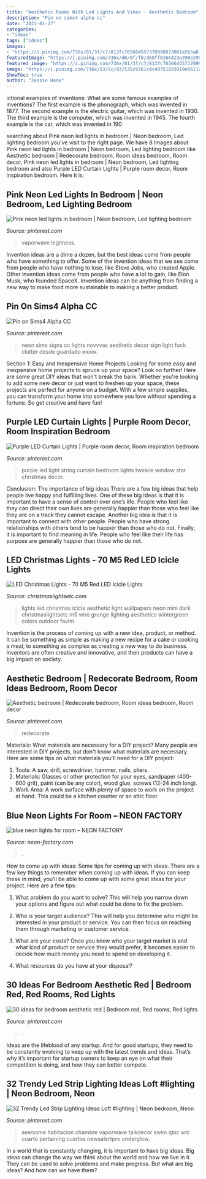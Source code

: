 ```yaml
---
title: "Aesthetic Rooms With Led Lights And Vines - Aesthetic Bedroom"
description: "Pin on sims4 alpha cc"
date: "2023-01-27"
categories:
- "ideas"
tags: ["ideas"]
images:
- "https://i.pinimg.com/736x/81/3f/c7/813fc765664557378998873881a5b5a8.jpg"
featuredImage: "https://i.pinimg.com/736x/d6/0f/f8/d60ff8166423a390e290d5d2c112ddd0.jpg"
featured_image: "https://i.pinimg.com/736x/81/3f/c7/813fc765664557378998873881a5b5a8.jpg"
image: "https://i.pinimg.com/736x/53/5c/93/535c9361c4c40751033919e5611a6b7e.jpg"
ShowToc: true
author: "Jessie Hane"
---
```



ictional examples of inventions: What are some famous examples of inventions?
The first example is the phonograph, which was invented in 1877. The second example is the electric guitar, which was invented in 1930. The third example is the computer, which was invented in 1945. The fourth example is the car, which was invented in 190
	

		
searching about Pink neon led lights in bedroom | Neon bedroom, Led lighting bedroom you've visit to the right page. We have 8 Images about Pink neon led lights in bedroom | Neon bedroom, Led lighting bedroom like Aesthetic bedroom | Redecorate bedroom, Room ideas bedroom, Room decor, Pink neon led lights in bedroom | Neon bedroom, Led lighting bedroom and also Purple LED Curtain Lights | Purple room decor, Room inspiration bedroom. Here it is:
		
    
## Pink Neon Led Lights In Bedroom | Neon Bedroom, Led Lighting Bedroom

<img loading=lazy src="https://i.pinimg.com/736x/53/5c/93/535c9361c4c40751033919e5611a6b7e.jpg" onerror="this.onerror=null;this.src='https://tse1.mm.bing.net/th?id=OIP.W2VTpbMsreuha8HD1DzIbgHaJ3&amp;pid=15.1';" alt="Pink neon led lights in bedroom | Neon bedroom, Led lighting bedroom">

_Source: pinterest.com_

>vaporwave legitness. 

	

Invention ideas are a dime a dozen, but the best ideas come from people who have something to offer. Some of the invention ideas that we see come from people who have nothing to lose, like Steve Jobs, who created Apple. Other invention ideas come from people who have a lot to gain, like Elon Musk, who founded SpaceX. Invention ideas can be anything from finding a new way to make food more sustainable to making a better product.

    
## Pin On Sims4 Alpha CC

<img loading=lazy src="https://i.pinimg.com/736x/a9/82/d9/a982d9da8f6d03c7aa712fe5424e823a.jpg" onerror="this.onerror=null;this.src='https://tse3.mm.bing.net/th?id=OIP.LjRhAc0wbhBv0ESQ0iSlVgHaHa&amp;pid=15.1';" alt="Pin on Sims4 Alpha CC">

_Source: pinterest.com_

>neon sims signs cc lights novvvas aesthetic decor sign light fuck clutter desde guardado июня. 

	

Section 1: Easy and Inexpensive Home Projects
Looking for some easy and inexpensive home projects to spruce up your space? Look no further! Here are some great DIY ideas that won't break the bank.
Whether you're looking to add some new decor or just want to freshen up your space, these projects are perfect for anyone on a budget. With a few simple supplies, you can transform your home into somewhere you love without spending a fortune. So get creative and have fun!

    
## Purple LED Curtain Lights | Purple Room Decor, Room Inspiration Bedroom

<img loading=lazy src="https://i.pinimg.com/736x/d6/0f/f8/d60ff8166423a390e290d5d2c112ddd0.jpg" onerror="this.onerror=null;this.src='https://tse1.mm.bing.net/th?id=OIP.csCTkZMlycd5LuEGTN1fVwHaHW&amp;pid=15.1';" alt="Purple LED Curtain Lights | Purple room decor, Room inspiration bedroom">

_Source: pinterest.com_

>purple led light string curtain bedroom lights twinkle window star christmas decor. 

	

Conclusion: The importance of big ideas
There are a few big ideas that help people live happy and fulfilling lives. One of these big ideas is that it is important to have a sense of control over one’s life. People who feel like they can direct their own lives are generally happier than those who feel like they are on a track they cannot escape. Another big idea is that it is important to connect with other people. People who have strong relationships with others tend to be happier than those who do not. Finally, it is important to find meaning in life. People who feel like their life has purpose are generally happier than those who do not.

    
## LED Christmas Lights - 70 M5 Red LED Icicle Lights

<img loading=lazy src="http://cdn.christmaslightsetc.com/images/ProductCloseup/32123/red-led-icicle-lights_6780-1014.jpg" onerror="this.onerror=null;this.src='https://tse2.mm.bing.net/th?id=OIP.kWx_GZrVkevdUzlW15hZVwHaHa&amp;pid=15.1';" alt="LED Christmas Lights - 70 M5 Red LED Icicle Lights">

_Source: christmaslightsetc.com_

>lights led christmas icicle aesthetic light wallpapers neon mini dark christmaslightsetc m5 wire grunge lighting aesthetics wintergreen colors outdoor favim. 

	

Invention is the process of coming up with a new idea, product, or method. It can be something as simple as making a new recipe for a cake or cooking a meal, to something as complex as creating a new way to do business. Inventors are often creative and innovative, and their products can have a big impact on society.

    
## Aesthetic Bedroom | Redecorate Bedroom, Room Ideas Bedroom, Room Decor

<img loading=lazy src="https://i.pinimg.com/736x/0b/a9/a0/0ba9a00d1e7d5c3cac015d7383008181.jpg" onerror="this.onerror=null;this.src='https://tse4.mm.bing.net/th?id=OIP.pIo8bGy_KcQ4mPzmLDUZhAHaOe&amp;pid=15.1';" alt="Aesthetic bedroom | Redecorate bedroom, Room ideas bedroom, Room decor">

_Source: pinterest.com_

>redecorate. 

	

Materials: What materials are necessary for a DIY project?
Many people are interested in DIY projects, but don't know what materials are necessary. Here are some tips on what materials you'll need for a DIY project:
1. Tools: A saw, drill, screwdriver, hammer, nails, pliers.
2. Materials: Glasses or other protection for your eyes, sandpaper (400-600 grit), paint (can be any color), wood glue, screws (12-24 inch long).
3. Work Area: A work surface with plenty of space to work on the project at hand. This could be a kitchen counter or an attic floor.

    
## Blue Neon Lights For Room – NEON FACTORY

<img loading=lazy src="https://image.freepik.com/free-photo/abstract-background-purple-blue-neon-glowing-lights-empty-dark-room-with-reflection_39972-168.jpg" onerror="this.onerror=null;this.src='https://tse3.mm.bing.net/th?id=OIP.cqQ7oMsoyOsadvIiTuDLKQHaEo&amp;pid=15.1';" alt="blue neon lights for room – NEON FACTORY">

_Source: neon-factory.com_

>. 

	

How to come up with ideas: Some tips for coming up with ideas.
There are a few key things to remember when coming up with ideas. If you can keep these in mind, you’ll be able to come up with some great ideas for your project. Here are a few tips:
1. What problem do you want to solve? This will help you narrow down your options and figure out what could be done to fix the problem.

2. Who is your target audience? This will help you determine who might be interested in your product or service. You can then focus on reaching them through marketing or customer service.

3. What are your costs? Once you know who your target market is and what kind of product or service they would prefer, it becomes easier to decide how much money you need to spend on developing it.

4. What resources do you have at your disposal?

    
## 30 Ideas For Bedroom Aesthetic Red | Bedroom Red, Red Rooms, Red Lights

<img loading=lazy src="https://i.pinimg.com/originals/1a/c8/65/1ac8653f313faa8f3e42b69321431dec.jpg" onerror="this.onerror=null;this.src='https://tse3.mm.bing.net/th?id=OIP.TcJoOThM0iHgKuiPqrejpAAAAA&amp;pid=15.1';" alt="30 ideas for bedroom aesthetic red | Bedroom red, Red rooms, Red lights">

_Source: pinterest.com_

>. 

	

Ideas are the lifeblood of any startup. And for good startups, they need to be constantly evolving to keep up with the latest trends and ideas. That’s why it’s important for startup owners to keep an eye on what their competition is doing, and how they can better compete.

    
## 32 Trendy Led Strip Lighting Ideas Loft #lighting | Neon Bedroom, Neon

<img loading=lazy src="https://i.pinimg.com/736x/81/3f/c7/813fc765664557378998873881a5b5a8.jpg" onerror="this.onerror=null;this.src='https://tse1.mm.bing.net/th?id=OIP.B42B4-FhnI0ZZS6GqJApqAAAAA&amp;pid=15.1';" alt="32 Trendy Led Strip Lighting Ideas Loft #lighting | Neon bedroom, Neon">

_Source: pinterest.com_

>aewsome habitacion chambre vaporwave talkdecor swim qbic wtc cuarto pertaining cuartos newsalertpro underglow. 

	

In a world that is constantly changing, it is important to have big ideas. Big ideas can change the way we think about the world and how we live in it. They can be used to solve problems and make progress. But what are big ideas? And how can we have them?

